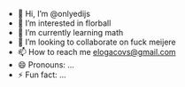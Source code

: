 - 👋 Hi, I’m @onlyedijs
- 👀 I’m interested in florball
- 🌱 I’m currently learning math
- 💞️ I’m looking to collaborate on fuck meijere
- 📫 How to reach me elogacovs@gmail.com
- 😄 Pronouns: ...
- ⚡ Fun fact: ...

<!---
onlyedijs/onlyedijs is a ✨ special ✨ repository because its `README.md` (this file) appears on your GitHub profile.
You can click the Preview link to take a look at your changes.
--->
